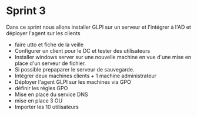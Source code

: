 # Sprint 3


Dans ce sprint nous allons installer GLPI sur un serveur et l'intégrer à l'AD et déployer l'agent sur les clients
- faire utto et fiche de la veille
- Configurer un client pour le DC et tester des utilisateurs
- Installer windows server sur une nouvelle machine en vue d'une mise en place d'un serveur de fichier.
- Si possible prepaparer le serveur de sauvegarde.
- Intégrer deux machines clients + 1 machine administrateur
- Déployer l'agent GLPI sur les machines via GPO
- définir les régles GPO
- Mise en place du service DNS 
- mise en place 3 OU
- Importer les 10 utilisateurs
